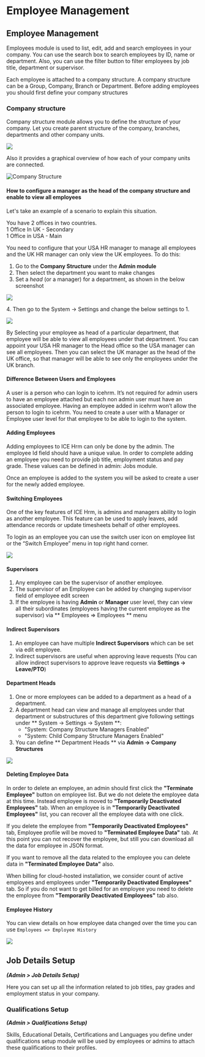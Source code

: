 # Employee Management

## Employee Management

Employees module is used to list, edit, add and search employees in your company. You can use the search box to search employees by ID, name or department. Also, you can use the filter button to filter employees by job title, department or supervisor.

Each employee is attached to a company structure. A company structure can be a Group, Company, Branch or Department. Before adding employees you should first define your company structures

### Company structure

Company structure module allows you to define the structure of your company. Let you create parent structure of the company, branches, departments and other company units.

![](../.gitbook/assets/company-structure-list.png)

Also it provides a graphical overview of how each of your company units are connected.

![Company Structure](https://icehrm.s3.amazonaws.com/images/blog-images/Company\_stucture.png)

#### How to configure a manager as the head of the company structure and enable to view all employees

Let's take an example of a scenario to explain this situation.&#x20;

You have 2 offices in two countries. \
1 Office In UK - Secondary\
1 Office in USA -  Main

You need to configure that your USA HR manager to manage all employees and the UK HR manager can only view the UK  employees. To do this:

1. Go to the **Company Structure** under the **Admin module**
2. Then select the department you want to make changes
3. &#x20;Set a _head_ (or a manager) for a department, as shown in the below screenshot

![](../.gitbook/assets/screenshot-2021-02-12-at-14.58.48.png)

4\. Then go to the System -> Settings and change the below settings to 1.

![](../.gitbook/assets/screenshot-2021-02-12-at-15.00.02.png)

By Selecting your employee as head of a particular department, that employee will be able to view all employees under that department. You can appoint your USA HR manager to the Head office so the USA manager can see all employees. Then you can select the UK manager as the head of the UK office, so that manager will be able to see only the employees under the UK branch.&#x20;

#### Difference Between Users and Employees

A user is a person who can login to icehrm. It’s not required for admin users to have an employee attached but each non admin user must have an associated employee. Having an employee added in icehrm won’t allow the person to login to icehrm. You need to create a user with a Manager or Employee user level for that employee to be able to login to the system.

#### Adding Employees

Adding employees to ICE Hrm can only be done by the admin. The employee Id field should have a unique value. In order to complete adding an employee you need to provide job title, employment status and pay grade. These values can be defined in admin: Jobs module.

Once an employee is added to the system you will be asked to create a user for the newly added employee.

#### Switching Employees

One of the key features of ICE Hrm, is admins and managers ability to login as another employee. This feature can be used to apply leaves, add attendance records or update timesheets behalf of other employees.

To login as an employee you can use the switch user icon on employee list or the “Switch Employee” menu in top right hand corner.

![](<../.gitbook/assets/employee-list-switch-employee (1).png>)

#### Supervisors

1. Any employee can be the supervisor of another employee.
2. The supervisor of an Employee can be added by changing supervisor field of employee edit screen
3. If the employee is having **Admin** or **Manager** user level, they can view all their subordinates (employees having the current employee as the supervisor) via ** Employees => Employees ** menu

#### Indirect Supervisors

1. An employee can have multiple **Indirect Supervisors** which can be set via edit employee.
2. Indirect supervisors are useful when approving leave requests (You can allow indirect supervisors to approve leave requests via **Settings -> Leave/PTO**)

#### Department Heads

1. One or more employees can be added to a department as a head of a department.
2. A department head can view and manage all employees under that department or substructures of this department give following settings under ** System -> Settings -> System **:
   * "System: Company Structure Managers Enabled"
   * "System: Child Company Structure Managers Enabled"
3. You can define ** Department Heads ** via **Admin -> Company Structures**

![](../.gitbook/assets/department-heads.png)

#### Deleting Employee Data

In order to delete an employee, an admin should first click the **"Terminate Employee"** button on employee list. But we do not delete the employee data at this time. Instead employee is moved to **"Temporarily Deactivated Employees"** tab. When an employee is in **"Temporarily Deactivated Employees"** list, you can recover all the employee data with one click.

If you delete the employee from **"Temporarily Deactivated Employees"** tab, Employee profile will be moved to **"Terminated Employee Data"** tab. At this point you can not recover the employee, but still you can download all the data for employee in JSON format.

If you want to remove all the data related to the employee you can delete data in **"Terminated Employee Data"** also.

When billing for cloud-hosted installation, we consider count of active employees and employees under **"Temporarily Deactivated Employees"** tab. So if you do not want to get billed for an employee you need to delete the employee from **"Temporarily Deactivated Employees"** tab also.

#### Employee History

You can view details on how employee data changed over the time you can use `Employees => Employee History`

![](../.gitbook/assets/employee-history.png)

## Job Details Setup

_**(Admin > Job Details Setup)**_

Here you can set up all the information related to job titles, pay grades and employment status in your company.

### Qualifications Setup

_**(Admin > Qualifications Setup)**_

Skills, Educational Details, Certifications and Languages you define under qualifications setup module will be used by employees or admins to attach these qualifications to their profiles.

